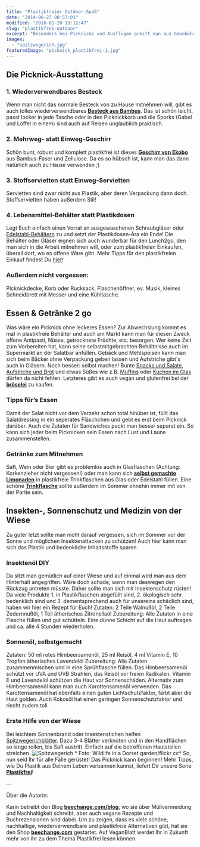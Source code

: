 ```yaml
---
title: "Plastikfreier Outdoor-Spaß"
date: "2014-06-27 08:57:01"
modified: "2016-01-20 13:12:47"
slug: "plastikfrei-outdoor"
excerpt: "Besonders bei Picknicks und Ausflügen greift man aus Gewohnheit schnell mal zu Wegwerf-Plastikgeschirr&Co. Deshalb verraten wir Euch hier, wie man ohne Plastik viel Spaß in der Natur haben kann!"
images:
  - "spitzwegerich.jpg"
featuredImage: "picknick_plastikfrei-1.jpg"
---
```


## Die Picknick-Ausstattung

### **1\. Wiederverwendbares Besteck**

Wenn man nicht das normale Besteck von zu Hause mitnehmen will, gibt es auch tolles wiederverwendbares [**Besteck aus Bambus**](http://www.beechange.com/suche?controller=search&orderby=position&orderway=desc&search_query=bambus+besteck+wiederverwendbar&submit_search=Suche). Das ist schön leicht, passt locker in jede Tasche oder in den Picknickkorb und die Sporks (Gabel und Löffel in einem) sind auch auf Reisen unglaublich praktisch.

### **2\. Mehrweg- statt Einweg-Geschirr**

Schön bunt, robust und komplett plastikfrei ist dieses **[Geschirr von Ekobo](http://www.beechange.com/23_ekobo)** aus Bambus-Faser und Zellulose. Da es so hübsch ist, kann man das dann natürlich auch zu Hause verwenden ;)

### **3\. Stoffservietten statt Einweg-Servietten**

Servietten sind zwar nicht aus Plastik, aber deren Verpackung dann doch. Stoffservietten haben außerdem Stil!

### **4\. Lebensmittel-Behälter statt Plastikdosen**

Legt Euch einfach einen Vorrat an ausgewaschenen Schraubgläser oder [Edelstahl-Behältern](http://www.beechange.com/suche?controller=search&orderby=position&orderway=desc&search_query=edelstahl+beh%C3%A4lter&submit_search=Suche) zu und setzt der Plastikdosen-Ära ein Ende! Die Behälter oder Gläser eignen sich auch wunderbar für den Lunch2go, den man sich in die Arbeit mitnehmen will, oder zum plastikfreien Einkaufen, überall dort, wo es offene Ware gibt. Mehr Tipps für den plastikfreien Einkauf findest Du [hier](https://www.veganblatt.com/plastikfrei-einkaufen)!

### **Außerdem nicht vergessen:**

Picknickdecke, Korb oder Rucksack, Flaschenöffner, ev. Musik, kleines Schneidbrett mit Messer und eine Kühltasche.

## **Essen & Getränke 2 go**

Was wäre ein Picknick ohne leckeres Essen? Zur Abwechslung kommt es mal in plastikfreie Behälter und auch am Markt kann man für diesen Zweck offene Antipasti, Nüsse, getrocknete Früchte, etc. besorgen. Wer keine Zeit zum Vorbereiten hat, kann seine selbstmitgebrachten Behältnisse auch im Supermarkt an der Salatbar anfüllen. Gebäck und Mehlspeisen kann man sich beim Bäcker ohne Verpackung geben lassen und Aufstriche gibt´s auch in Gläsern. Noch besser: selbst machen! Bunte [Snacks und Salate](https://www.veganblatt.com/t/vorspeisen), [Aufstriche und Brot](https://www.veganblatt.com/t/aufstriche) und etwas Süßes wie z.B. [Muffins](https://www.veganblatt.com/t/muffins-cupcakes) oder [Kuchen im Glas](https://www.veganblatt.com/gluehwein-kuchen-im-glas-oder-muffins) dürfen da nicht fehlen. Letzteres gibt es auch vegan und glutenfrei bei der [**bröselei**](https://www.veganblatt.com/broeselei-das-glutenfreie-backatelier) zu kaufen.

### Tipps für’s Essen

Damit der Salat nicht vor dem Verzehr schon total hinüber ist, füllt das Salatdressing in ein seperates Fläschchen und gebt es erst beim Picknick darüber. Auch die Zutaten für Sandwiches packt man besser separat ein. So kann sich jeder beim Picknicken sein Essen nach Lust und Laune zusammenstellen.

### **Getränke zum Mitnehmen**

Saft, Wein oder Bier gibt es problemlos auch in Glasflaschen (Achtung: Korkenzieher nicht vergessen!) oder man kann sich **[selbst gemachte Limonaden](https://www.veganblatt.com/kraeuter-limonade)** in plastikfreie Trinkflaschen aus Glas oder Edelstahl füllen. Eine schöne **[Trinkflasche](http://www.beechange.com/13-trinkflaschen-und-strohhalme)** sollte außerdem im Sommer ohnehin immer mit von der Partie sein.

## **Insekten-, Sonnenschutz und Medizin von der Wiese** 

Zu guter letzt sollte man nicht darauf vergessen, sich im Sommer vor der Sonne und möglichen Insektenattacken zu schützen! Auch hier kann man sich das Plastik und bedenkliche Inhaltsstoffe sparen.

### **Insektenöl DIY**

Da sitzt man gemütlich auf einer Wiese und auf einmal wird man aus dem Hinterhalt angegriffen. Wäre doch schade, wenn man deswegen den Rückzug antreten müsste. Daher sollte man sich mit Insektenschutz rüsten! Da viele Produkte 1. in Plastikflaschen abgefüllt sind, 2. ökologisch sehr bedenklich sind und 3. dementsprechend auch für unsereins schädlich sind, haben wir hier ein Rezept für Euch! Zutaten: 2 Teile Walnußöl, 2 Teile Zedernnußöl, 1 Teil ätherisches Zitronellaöl Zubereitung: Alle Zutaten in eine Flasche füllen und gut schütteln. Eine dünne Schicht auf die Haut auftragen und ca. alle 4 Stunden wiederholen.

### **Sonnenöl, selbstgemacht**

Zutaten: 50 ml rotes Himbeersamenöl, 25 ml Reisöl, 4 ml Vitamin E, 10 Tropfen ätherisches Lavendelöl Zubereitung: Alle Zutaten zusammenmischen und in eine Sprühflasche füllen. Das Himbeersamenöl schützt vor UVA und UVB Strahlen, das Reisöl vor freien Radikalen. Vitamin E und Lavendelöl schützen die Haut vor Sonnenschäden. Alternativ zum Himbeersamenöl kann man auch Karottensamenöl verwenden. Das Karottensamenöl hat ebenfalls einen guten Lichtschutzfaktor, färbt aber die Haut golden. Auch Kokosöl hat einen geringen Sonnenschutzfaktor und riecht zudem toll.

### **Erste Hilfe von der Wiese**

Bei leichtem Sonnenbrand oder Insektenstichen helfen [Spitzwegerichblätter](http://www.kraeuterallerlei.de/sofortige-hilfe-gegen-insektenstiche-mit-spitzwegerich/). Dazu 3-4 Blätter verknoten und in den Handflächen so lange rollen, bis Saft austritt. Einfach auf die betroffenen Hautstellen streichen. ![Spitzwegerich](https://www.veganblatt.com/i/spitzwegerich.jpg) \* Foto: Wildlife in a Dorset garden/flickr cc\* So, nun seid Ihr für alle Fälle gerüstet! Das Picknick kann beginnen! Mehr Tipps, wie Du Plastik aus Deinem Leben verbannen kannst, liefert Dir unsere Serie [**Plastikfrei**](https://www.veganblatt.com/t/plastikfrei)!

—

Über die Autorin:

Karin betreibt den Blog [**beechange.com/blog**](http://www.beechange.com/blog/), wo sie über Müllvermeidung und Nachhaltigkeit schreibt, aber auch vegane Rezepte und Buchrezensionen sind dabei. Um zu zeigen, dass es viele schöne, nachhaltige, wiederverwendbare und plastikfreie Alternativen gibt, hat sie den Shop **[beechange.com](http://www.beechange.com/)** gestartet. Auf VeganBlatt werdet Ihr in Zukunft mehr von ihr zu dem Thema Plastikfrei lesen können.